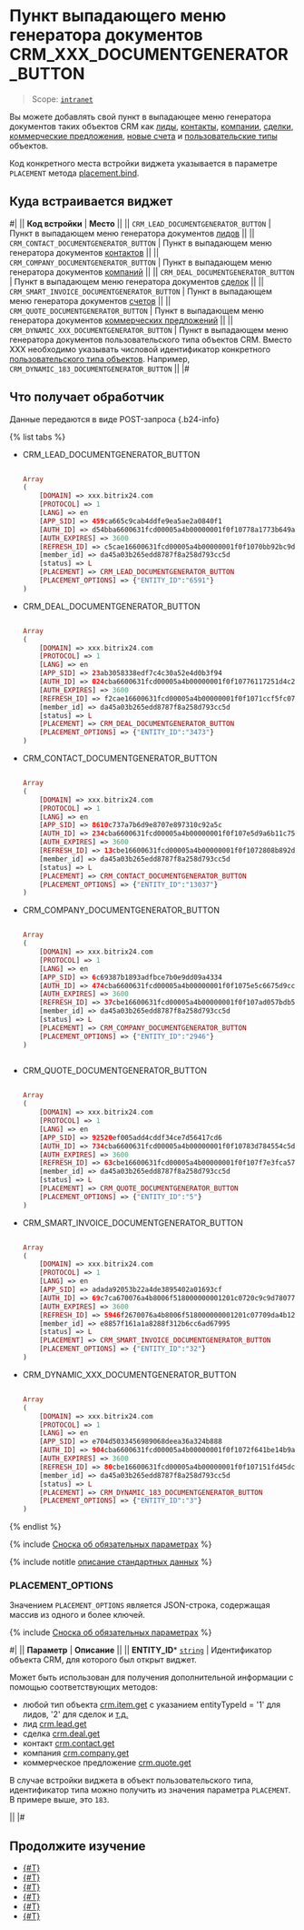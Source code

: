 # Пункт выпадающего меню генератора документов CRM_XXX_DOCUMENTGENERATOR_BUTTON

> Scope: [`intranet`](../../scopes/permissions.md)

Вы можете добавлять свой пункт в выпадающее меню генератора документов таких объектов CRM как [лиды](../../crm/leads/index.md), [контакты](../../crm/contacts/index.md), [компании](../../crm/companies/index.md), [сделки](../../crm/deals/index.md), [коммерческие предложения](../../crm/quote/index.md), [новые счета](../../crm/universal/invoice.md) и [пользовательские типы](../../crm/universal/index.md) объектов.

Код конкретного места встройки виджета указывается в параметре `PLACEMENT` метода [placement.bind](../placement-bind.md).

## Куда встраивается виджет

#|
|| **Код встройки** | **Место** ||
|| `CRM_LEAD_DOCUMENTGENERATOR_BUTTON` | Пункт в выпадающем меню генератора документов [лидов](../../crm/leads/index.md) ||
|| `CRM_CONTACT_DOCUMENTGENERATOR_BUTTON` | Пункт в выпадающем меню генератора документов [контактов](../../crm/contacts/index.md) ||
|| `CRM_COMPANY_DOCUMENTGENERATOR_BUTTON` | Пункт в выпадающем меню генератора документов [компаний](../../crm/companies/index.md) ||
|| `CRM_DEAL_DOCUMENTGENERATOR_BUTTON` | Пункт в выпадающем меню генератора документов [сделок](../../crm/deals/index.md) ||
|| `CRM_SMART_INVOICE_DOCUMENTGENERATOR_BUTTON` | Пункт в выпадающем меню генератора документов [счетов](../../crm/universal/invoice.md) ||
|| `CRM_QUOTE_DOCUMENTGENERATOR_BUTTON` | Пункт в выпадающем меню генератора документов [коммерческих предложений](../../crm/quote/index.md) ||
|| `CRM_DYNAMIC_XXX_DOCUMENTGENERATOR_BUTTON` | Пункт в выпадающем меню генератора документов пользовательского типа объектов CRM. Вместо XXX необходимо указывать числовой идентификатор конкретного [пользовательского типа объектов](../../crm/universal/index.md). Например, `CRM_DYNAMIC_183_DOCUMENTGENERATOR_BUTTON` ||
|#

## Что получает обработчик

Данные передаются в виде POST-запроса {.b24-info}

{% list tabs %}

- CRM_LEAD_DOCUMENTGENERATOR_BUTTON

    ```php

    Array
    (
        [DOMAIN] => xxx.bitrix24.com
        [PROTOCOL] => 1
        [LANG] => en
        [APP_SID] => 459ca665c9cab4ddfe9ea5ae2a0840f1
        [AUTH_ID] => d54bba6600631fcd00005a4b00000001f0f10778a1773b649abec1feea11861a78c85a
        [AUTH_EXPIRES] => 3600
        [REFRESH_ID] => c5cae16600631fcd00005a4b00000001f0f1070bb92bc9d139bcccf13fd5061e168c97
        [member_id] => da45a03b265edd8787f8a258d793cc5d
        [status] => L
        [PLACEMENT] => CRM_LEAD_DOCUMENTGENERATOR_BUTTON
        [PLACEMENT_OPTIONS] => {"ENTITY_ID":"6591"}
    )

    ```

- CRM_DEAL_DOCUMENTGENERATOR_BUTTON

    ```php

    Array
    (
        [DOMAIN] => xxx.bitrix24.com
        [PROTOCOL] => 1
        [LANG] => en
        [APP_SID] => 23ab3058338edf7c4c30a52e4d0b3f94
        [AUTH_ID] => 024cba6600631fcd00005a4b00000001f0f10776117251d4c2d883c3b981273ddc1d2f
        [AUTH_EXPIRES] => 3600
        [REFRESH_ID] => f2cae16600631fcd00005a4b00000001f0f1071ccf5fc07f1f6e09595a46e2689ad63b
        [member_id] => da45a03b265edd8787f8a258d793cc5d
        [status] => L
        [PLACEMENT] => CRM_DEAL_DOCUMENTGENERATOR_BUTTON
        [PLACEMENT_OPTIONS] => {"ENTITY_ID":"3473"}
    )

    ```

- CRM_CONTACT_DOCUMENTGENERATOR_BUTTON

    ```php

    Array
    (
        [DOMAIN] => xxx.bitrix24.com
        [PROTOCOL] => 1
        [LANG] => en
        [APP_SID] => 8610c737a7b6d9e8707e897310c92a5c
        [AUTH_ID] => 234cba6600631fcd00005a4b00000001f0f107e5d9a6b11c75b358354b7909a3cbb1d5
        [AUTH_EXPIRES] => 3600
        [REFRESH_ID] => 13cbe16600631fcd00005a4b00000001f0f1072808b892db51d0797e9f6ef1f47ac479
        [member_id] => da45a03b265edd8787f8a258d793cc5d
        [status] => L
        [PLACEMENT] => CRM_CONTACT_DOCUMENTGENERATOR_BUTTON
        [PLACEMENT_OPTIONS] => {"ENTITY_ID":"13037"}
    )

    ```

- CRM_COMPANY_DOCUMENTGENERATOR_BUTTON

    ```php

    Array
    (
        [DOMAIN] => xxx.bitrix24.com
        [PROTOCOL] => 1
        [LANG] => en
        [APP_SID] => 6c69387b1893adfbce7b0e9dd09a4334
        [AUTH_ID] => 474cba6600631fcd00005a4b00000001f0f1075e5c6675d9cc38d0226e8d64a137f0d4
        [AUTH_EXPIRES] => 3600
        [REFRESH_ID] => 37cbe16600631fcd00005a4b00000001f0f107ad057bdb52baf3c9f25ebd88c351e5cb
        [member_id] => da45a03b265edd8787f8a258d793cc5d
        [status] => L
        [PLACEMENT] => CRM_COMPANY_DOCUMENTGENERATOR_BUTTON
        [PLACEMENT_OPTIONS] => {"ENTITY_ID":"2946"}
    )
        
    ```

- CRM_QUOTE_DOCUMENTGENERATOR_BUTTON

    ```php

    Array
    (
        [DOMAIN] => xxx.bitrix24.com
        [PROTOCOL] => 1
        [LANG] => en
        [APP_SID] => 92520ef005add4cddf34ce7d56417cd6
        [AUTH_ID] => 734cba6600631fcd00005a4b00000001f0f10783d784554c5d20e60a70194e7fae0928
        [AUTH_EXPIRES] => 3600
        [REFRESH_ID] => 63cbe16600631fcd00005a4b00000001f0f107f7e3fca578b3e3b68e5be0cf70b35ccc
        [member_id] => da45a03b265edd8787f8a258d793cc5d
        [status] => L
        [PLACEMENT] => CRM_QUOTE_DOCUMENTGENERATOR_BUTTON
        [PLACEMENT_OPTIONS] => {"ENTITY_ID":"5"}
    )
    
    ```

- CRM_SMART_INVOICE_DOCUMENTGENERATOR_BUTTON

    ```php

    Array
    (
        [DOMAIN] => xxx.bitrix24.com
        [PROTOCOL] => 1
        [LANG] => en
        [APP_SID] => adada92053b22a4de3895402a01693cf
        [AUTH_ID] => 69c7ca670076a4b8006f518000000001201c0720c9c9d78077b5f2c5530f64b061c8a1
        [AUTH_EXPIRES] => 3600
        [REFRESH_ID] => 5946f2670076a4b8006f518000000001201c07709da4b12d3c7e82e120a20e547b638f
        [member_id] => e8857f161a1a8288f312b6cc6ad67995
        [status] => L
        [PLACEMENT] => CRM_SMART_INVOICE_DOCUMENTGENERATOR_BUTTON
        [PLACEMENT_OPTIONS] => {"ENTITY_ID":"32"}
    )
    
    ```

- CRM_DYNAMIC_ХХХ_DOCUMENTGENERATOR_BUTTON

    ```php

    Array
    (
        [DOMAIN] => xxx.bitrix24.com
        [PROTOCOL] => 1
        [LANG] => en
        [APP_SID] => e704d5033456989068deea36a324b888
        [AUTH_ID] => 904cba6600631fcd00005a4b00000001f0f1072f641be14b9ac7606506e5e3ed850130
        [AUTH_EXPIRES] => 3600
        [REFRESH_ID] => 80cbe16600631fcd00005a4b00000001f0f107151fd45dc66ee22283e42cdf941e8436
        [member_id] => da45a03b265edd8787f8a258d793cc5d
        [status] => L
        [PLACEMENT] => CRM_DYNAMIC_183_DOCUMENTGENERATOR_BUTTON
        [PLACEMENT_OPTIONS] => {"ENTITY_ID":"3"}
    )
    
    ```

{% endlist %}

{% include [Сноска об обязательных параметрах](../../../_includes/required.md) %}

{% include notitle [описание стандартных данных](../_includes/widget_data.md) %}

### PLACEMENT_OPTIONS

Значением `PLACEMENT_OPTIONS` является JSON-строка, содержащая массив из одного и более ключей.

{% include [Сноска об обязательных параметрах](../../../_includes/required.md) %}

#|
|| **Параметр** | **Описание** ||
|| **ENTITY_ID***
[`string`](../../data-types.md) | Идентификатор объекта CRM, для которого был открыт виджет.

Может быть использован для получения дополнительной информации с помощью соответствующих методов:

- любой тип объекта [crm.item.get](../../crm/universal/crm-item-get.md) с указанием entityTypeId = '1' для лидов, '2' для сделок и [т.д.](../../crm/data-types.md#object_type)
- лид [crm.lead.get](../../crm/leads/crm-lead-get.md)
- сделка [crm.deal.get](../../crm/deals/crm-deal-get.md)
- контакт [crm.contact.get](../../crm/contacts/crm-contact-get.md)
- компания [crm.company.get](../../crm/companies/crm-company-get.md)
- коммерческое предложение [crm.quote.get](../../crm/quote/crm-quote-get.md)

В случае встройки виджета в объект пользовательского типа, идентификатор типа можно получить из значения параметра `PLACEMENT`. В примере выше, это `183`.

||
|#

## Продолжите изучение

- [{#T}](../placement-bind.md)
- [{#T}](../ui-interaction/index.md)
- [{#T}](../ui-interaction/crm-card.md)
- [{#T}](../../interactivity/index.md)
- [{#T}](../open-application.md)
- [{#T}](../open-path.md)

